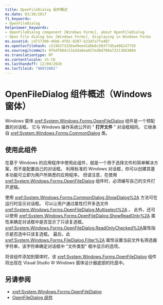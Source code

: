 ```yaml
---
title: OpenFileDialog 组件概述
ms.date: 03/30/2017
f1_keywords:
- OpenFileDialog
helpviewer_keywords:
- OpenFileDialog component [Windows Forms], about OpenFileDialog
- Open File dialog box [Windows Forms], displaying in Windows Forms
ms.assetid: cd717300-46b6-4f82-8207-b218fa7fa407
ms.openlocfilehash: c519b373150a49ee41dbb0c503f7d5a4862477d5
ms.sourcegitcommit: 9f6df084c53a3da0ea657ed0d708a72213683084
ms.translationtype: MT
ms.contentlocale: zh-CN
ms.lasthandoff: 12/09/2020
ms.locfileid: "96972601"
---
```

# <a name="openfiledialog-component-overview-windows-forms"></a>OpenFileDialog 组件概述（Windows 窗体）

Windows 窗体 <xref:System.Windows.Forms.OpenFileDialog> 组件是一个预配置的对话框。 它与 Windows 操作系统公开的 " **打开文件** " 对话框相同。 它继承自 <xref:System.Windows.Forms.CommonDialog> 类。

## <a name="use-this-component"></a>使用此组件

在基于 Windows 的应用程序中使用此组件，就是一个用于选择文件的简单解决方案，而不是配置自己的对话框。 利用标准的 Windows 对话框，你可以创建其基本功能可立即为用户所熟悉的应用程序。 但请注意，在使用 <xref:System.Windows.Forms.OpenFileDialog> 组件时，必须编写自己的文件打开逻辑。

使用 <xref:System.Windows.Forms.CommonDialog.ShowDialog%2A> 方法可在运行时显示对话框。 可以让用户通过属性打开多选文件 <xref:System.Windows.Forms.OpenFileDialog.Multiselect%2A> 。 此外，还可以使用 <xref:System.Windows.Forms.OpenFileDialog.ShowReadOnly%2A> 属性来确定对话框中是否显示了只读复选框。 <xref:System.Windows.Forms.OpenFileDialog.ReadOnlyChecked%2A>属性指示是否选中只读复选框。 最后，此 <xref:System.Windows.Forms.FileDialog.Filter%2A> 属性设置当前文件名筛选器字符串，该字符串确定对话框中 "文件类型" 框中显示的选项。

将该组件添加到窗体时，该 <xref:System.Windows.Forms.OpenFileDialog> 组件将出现在 Visual Studio 中 Windows 窗体设计器底部的托盘中。

## <a name="see-also"></a>另请参阅

- <xref:System.Windows.Forms.OpenFileDialog>
- [OpenFileDialog 组件](openfiledialog-component-windows-forms.md)
